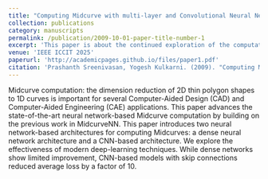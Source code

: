 ```yaml
---
title: "Computing Midcurve with multi-layer and Convolutional Neural Networks"
collection: publications
category: manuscripts
permalink: /publication/2009-10-01-paper-title-number-1
excerpt: 'This paper is about the continued exploration of the computation of midcurves of 2D polygon shapes'
venue: 'IEEE ICCIT 2025'
paperurl: 'http://academicpages.github.io/files/paper1.pdf'
citation: 'Prashanth Sreenivasan, Yogesh Kulkarni. (2009). "Computing Midcurve with multi-layer and Convolutional Neural Networks"; <i>Under Review at IEEE International Conference on Computational, Communication and Information Technology (ICCCIT) 2025 </i>. 1(1).'
---
```


Midcurve computation: the dimension reduction of 2D thin polygon shapes to 1D curves is important for several Computer-Aided Design (CAD) and Computer-Aided Engineering (CAE) applications. This paper advances the state-of-the-art neural network-based Midcurve computation by building on the previous work in MidcurveNN. This paper introduces two neural network-based architectures for computing Midcurves: a dense neural network architecture and a CNN-based architecture. We explore the effectiveness of modern deep-learning techniques. While dense networks show limited improvement, CNN-based models with skip connections reduced average loss by a factor of 10.
